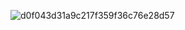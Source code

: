 ![d0f043d31a9c217f359f36c76e28d57](https://github.com/gdut-canteen/gdut-canteen/assets/93475361/b59e4fbd-c4cc-4001-a3c6-d9eaa0f8984f)
